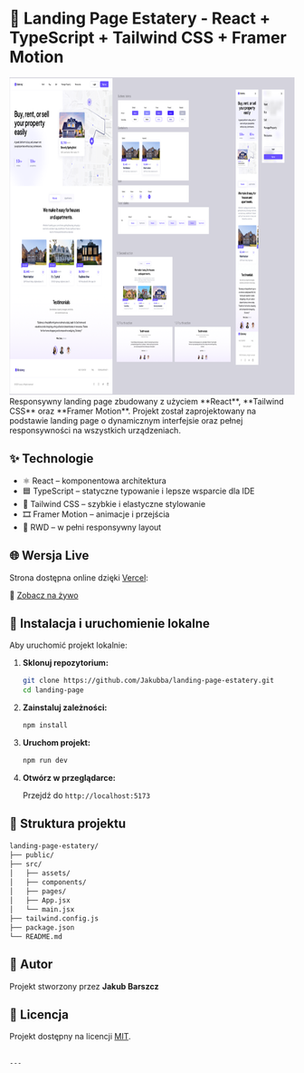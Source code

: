 # 🚀 Landing Page Estatery - React + TypeScript + Tailwind CSS + Framer Motion

<img src="./src/assets/images/design-project.png" width="890px" height="560px">
Responsywny landing page zbudowany z użyciem **React**, **Tailwind CSS** oraz **Framer Motion**. Projekt został zaprojektowany na podstawie landing page o dynamicznym interfejsie oraz pełnej responsywności na wszystkich urządzeniach.

## ✨ Technologie

- ⚛️ React – komponentowa architektura
- 🟦 TypeScript – statyczne typowanie i lepsze wsparcie dla IDE
- 💨 Tailwind CSS – szybkie i elastyczne stylowanie
- 🎞️ Framer Motion – animacje i przejścia
- 📱 RWD – w pełni responsywny layout

## 🌐 Wersja Live

Strona dostępna online dzięki [Vercel](https://vercel.com):

🔗 [Zobacz na żywo](https://landing-page-estatery-oljq.vercel.app/)

## 🔧 Instalacja i uruchomienie lokalne

Aby uruchomić projekt lokalnie:

1. **Sklonuj repozytorium:**

   ```bash
   git clone https://github.com/Jakubba/landing-page-estatery.git
   cd landing-page
   ```

2. **Zainstaluj zależności:**

   ```bash
   npm install
   ```

3. **Uruchom projekt:**

   ```bash
   npm run dev
   ```

4. **Otwórz w przeglądarce:**

   Przejdź do `http://localhost:5173`

## 📁 Struktura projektu

```
landing-page-estatery/
├── public/
├── src/
│   ├── assets/
│   ├── components/
│   ├── pages/
│   ├── App.jsx
│   └── main.jsx
├── tailwind.config.js
├── package.json
└── README.md
```

## 👤 Autor

Projekt stworzony przez **Jakub Barszcz**

## 📝 Licencja

Projekt dostępny na licencji [MIT](LICENSE).

```

---

```
